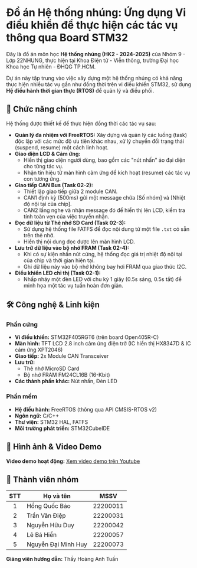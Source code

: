 # Đồ án Hệ thống nhúng: Ứng dụng Vi điều khiển để thực hiện các tác vụ thông qua Board STM32

Đây là đồ án môn học **Hệ thống nhúng (HK2 - 2024-2025)** của Nhóm 9 - Lớp 22NHUNG, thực hiện tại Khoa Điện tử - Viễn thông, trường Đại học Khoa học Tự nhiên - ĐHQG TP.HCM.

Dự án này tập trung vào việc xây dựng một hệ thống nhúng có khả năng thực hiện nhiều tác vụ gần như đồng thời trên vi điều khiển STM32, sử dụng **Hệ điều hành thời gian thực (RTOS)** để quản lý và điều phối.

## 🎯 Chức năng chính

Hệ thống được thiết kế để thực hiện đồng thời các tác vụ sau:

*   **Quản lý đa nhiệm với FreeRTOS:** Xây dựng và quản lý các luồng (task) độc lập với các mức độ ưu tiên khác nhau, xử lý chuyển đổi trạng thái (suspend, resume) một cách linh hoạt.
*   **Giao diện LCD & Cảm ứng:**
    *   Hiển thị giao diện người dùng, bao gồm các "nút nhấn" ảo đại diện cho từng tác vụ.
    *   Nhận tín hiệu từ màn hình cảm ứng để kích hoạt (resume) các tác vụ con tương ứng.
*   **Giao tiếp CAN Bus (Task 02-2):**
    *   Thiết lập giao tiếp giữa 2 module CAN.
    *   CAN1 định kỳ (500ms) gửi một message chứa [Số nhóm] và [Nhiệt độ nội tại của chip].
    *   CAN2 lắng nghe và nhận message đó để hiển thị lên LCD, kiểm tra tính toàn vẹn của việc truyền nhận.
*   **Đọc dữ liệu từ Thẻ nhớ SD Card (Task 02-3):**
    *   Sử dụng hệ thống file FATFS để đọc nội dung từ một file `.txt` có sẵn trên thẻ nhớ.
    *   Hiển thị nội dung đọc được lên màn hình LCD.
*   **Lưu trữ dữ liệu vào bộ nhớ FRAM (Task 02-4):**
    *   Khi có sự kiện nhấn nút cứng, hệ thống đọc giá trị nhiệt độ nội tại của chip và thời gian hiện tại.
    *   Ghi dữ liệu này vào bộ nhớ không bay hơi FRAM qua giao thức I2C.
*   **Điều khiển LED chỉ thị (Task 02-1):**
    *   Nhấp nháy một đèn LED với chu kỳ 1 giây (0.5s sáng, 0.5s tắt) để minh họa một tác vụ tuần hoàn đơn giản.

## 🛠️ Công nghệ & Linh kiện

### Phần cứng
*   **Vi điều khiển:** STM32F405RGT6 (trên board Open405R-C)
*   **Màn hình:** TFT LCD 2.8 inch cảm ứng điện trở (IC hiển thị HX8347D & IC cảm ứng XPT2046)
*   **Giao tiếp:** 2x Module CAN Transceiver
*   **Lưu trữ:**
    *   Thẻ nhớ MicroSD Card
    *   Bộ nhớ FRAM FM24CL16B (16-Kbit)
*   **Các thành phần khác:** Nút nhấn, Đèn LED

### Phần mềm
*   **Hệ điều hành:** FreeRTOS (thông qua API CMSIS-RTOS v2)
*   **Ngôn ngữ:** C/C++
*   **Thư viện:** STM32 HAL, FATFS
*   **Môi trường phát triển:** STM32CubeIDE

## 📸 Hình ảnh & Video Demo

**Video demo hoạt động:**
[Xem video demo trên Youtube](https://youtube.com/shorts/6ENZYUoNgHU) 

## 👥 Thành viên nhóm

| STT | Họ và tên          | MSSV     |
|:---:|--------------------|:--------:|
| 1   | Hồng Quốc Bảo      | 22200011 |
| 2   | Trần Văn Điệp      | 22200031 |
| 3   | Nguyễn Hữu Duy     | 22200042 |
| 4   | Lê Bá Hiển         | 22200057 |
| 5   | Nguyễn Đại Minh Huy | 22200073 |

**Giảng viên hướng dẫn:** Thầy Hoàng Anh Tuấn
